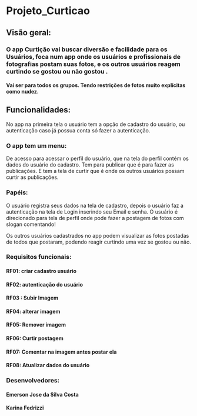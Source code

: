 # Projeto_Curticao

         											
## Visão geral:

### O app Curtição vai buscar diversão e facilidade para os Usuários, foca num app onde os usuários e profissionais de fotografias postam suas fotos, e os outros usuários reagem curtindo se gostou ou não gostou .
#### Vai ser para todos os grupos. Tendo restrições de fotos muito explícitas como nudez.

 ## Funcionalidades:
No app na primeira tela o usuário tem a opção de cadastro do usuário, ou autenticação caso já possua conta só fazer a autenticação.

### O app tem um menu:
 De acesso para acessar o perfil do usuário, que na tela do perfil contém os dados do usuário do cadastro.
 Tem para publicar que é para fazer as publicações. 
 E tem a tela de curtir que é onde os outros usuários possam curtir as publicações.


 ### Papéis:
O usuário registra seus dados na tela de cadastro, depois o usuário faz a autenticação na tela de Login inserindo seu  Email e senha.
O usuário é direcionado para tela de perfil onde pode fazer a postagem de fotos com slogan comentando!

Os outros usuários cadastrados no app podem visualizar as fotos postadas de todos que postaram, podendo reagir curtindo uma vez se gostou ou não.  

### Requisitos funcionais:
#### RF01: criar cadastro usuário
#### RF02: autenticação do usuário
#### RF03 : Subir Imagem
#### RF04: alterar imagem
#### RF05: Remover imagem
#### RF06: Curtir postagem
#### RF07: Comentar na imagem antes postar ela
#### RF08: Atualizar dados do usuário
### Desenvolvedores:
#### Emerson Jose da Silva Costa
#### Karina Fedrizzi
